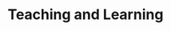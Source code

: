 ---
title: Teaching and Learning
weight: 2
# prev: /docs/getting-started
# next: /docs/guide/organize-files
sidebar:
  open: true
---